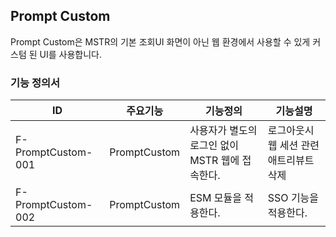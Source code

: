 ## Prompt Custom
Prompt Custom은 MSTR의 기본 조회UI 화면이 아닌 웹 환경에서 사용할 수 있게 커스텀 된 UI를 사용합니다. 
### 기능 정의서
|ID  |주요기능  |기능정의  |기능설명  |
|---|---|---|---|
|F-PromptCustom-001|PromptCustom|사용자가 별도의 로그인 없이 MSTR 웹에 접속한다.|로그아웃시 웹 세션 관련 애트리뷰트 삭제|
|F-PromptCustom-002|PromptCustom|ESM 모듈을 적용한다.|SSO 기능을 적용한다.|
